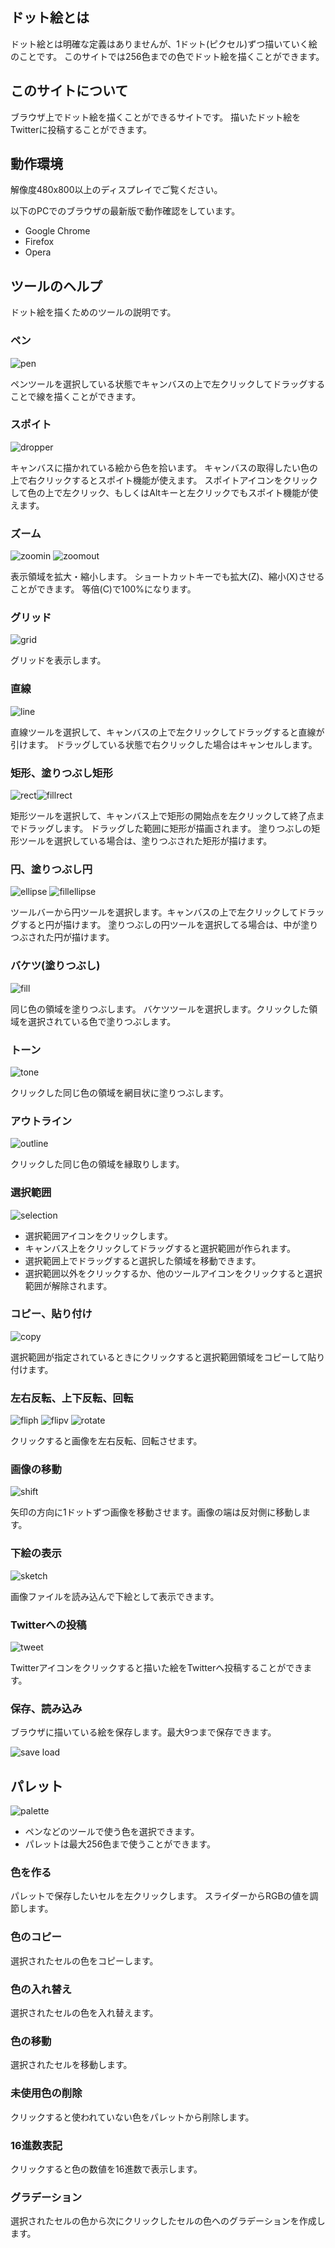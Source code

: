## ドット絵とは

ドット絵とは明確な定義はありませんが、1ドット(ピクセル)ずつ描いていく絵のことです。
このサイトでは256色までの色でドット絵を描くことができます。

## このサイトについて

ブラウザ上でドット絵を描くことができるサイトです。
描いたドット絵をTwitterに投稿することができます。

## 動作環境

解像度480x800以上のディスプレイでご覧ください。

以下のPCでのブラウザの最新版で動作確認をしています。

- Google Chrome
- Firefox
- Opera

## ツールのヘルプ

ドット絵を描くためのツールの説明です。

### ペン

![pen](./images/pen.png)

ペンツールを選択している状態でキャンバスの上で左クリックしてドラッグすることで線を描くことができます。

### スポイト

![dropper](./images/dropper.png)

キャンバスに描かれている絵から色を拾います。
キャンバスの取得したい色の上で右クリックするとスポイト機能が使えます。
スポイトアイコンをクリックして色の上で左クリック、もしくはAltキーと左クリックでもスポイト機能が使えます。

### ズーム

![zoomin](./images/zoomin.png)
![zoomout](./images/zoomout.png)

表示領域を拡大・縮小します。
ショートカットキーでも拡大(Z)、縮小(X)させることができます。
等倍(C)で100%になります。

### グリッド

![grid](./images/grid.png)

グリッドを表示します。

### 直線

![line](./images/line.png)

直線ツールを選択して、キャンバスの上で左クリックしてドラッグすると直線が引けます。
ドラッグしている状態で右クリックした場合はキャンセルします。

### 矩形、塗りつぶし矩形

![rect](./images/rect.png)![fillrect](./images/fillrect.png)

矩形ツールを選択して、キャンバス上で矩形の開始点を左クリックして終了点までドラッグします。
ドラッグした範囲に矩形が描画されます。
塗りつぶしの矩形ツールを選択している場合は、塗りつぶされた矩形が描けます。

### 円、塗りつぶし円

![ellipse](./images/ellipse.png)
![fillellipse](./images/fillellipse.png)

ツールバーから円ツールを選択します。キャンバスの上で左クリックしてドラッグすると円が描けます。
塗りつぶしの円ツールを選択してる場合は、中が塗りつぶされた円が描けます。

### バケツ(塗りつぶし)

![fill](./images/fill.png)

同じ色の領域を塗りつぶします。
バケツツールを選択します。クリックした領域を選択されている色で塗りつぶします。

### トーン

![tone](./images/tone.png)

クリックした同じ色の領域を網目状に塗りつぶします。

### アウトライン

![outline](./images/outline.png)

クリックした同じ色の領域を縁取りします。

### 選択範囲

![selection](./images/selection.png)

+ 選択範囲アイコンをクリックします。
+ キャンバス上をクリックしてドラッグすると選択範囲が作られます。
+ 選択範囲上でドラッグすると選択した領域を移動できます。
+ 選択範囲以外をクリックするか、他のツールアイコンをクリックすると選択範囲が解除されます。

### コピー、貼り付け

![copy](./images/copy.png)

選択範囲が指定されているときにクリックすると選択範囲領域をコピーして貼り付けます。

### 左右反転、上下反転、回転

![fliph](./images/fliph.png)
![flipv](./images/flipv.png)
![rotate](./images/rotate.png)

クリックすると画像を左右反転、回転させます。

### 画像の移動

![shift](./images/shift.png)

矢印の方向に1ドットずつ画像を移動させます。画像の端は反対側に移動します。

### 下絵の表示

![sketch](./images/sketch.png)

画像ファイルを読み込んで下絵として表示できます。

### Twitterへの投稿

![tweet](./images/tweet.png)

Twitterアイコンをクリックすると描いた絵をTwitterへ投稿することができます。

### 保存、読み込み

ブラウザに描いている絵を保存します。最大9つまで保存できます。

![save load](./images/save_load.png)

## パレット

![palette](./images/palette.png)

+ ペンなどのツールで使う色を選択できます。
+ パレットは最大256色まで使うことができます。

### 色を作る

パレットで保存したいセルを左クリックします。
スライダーからRGBの値を調節します。

### 色のコピー

選択されたセルの色をコピーします。

### 色の入れ替え

選択されたセルの色を入れ替えます。

### 色の移動

選択されたセルを移動します。

### 未使用色の削除

クリックすると使われていない色をパレットから削除します。

### 16進数表記

クリックすると色の数値を16進数で表示します。

### グラデーション

選択されたセルの色から次にクリックしたセルの色へのグラデーションを作成します。
